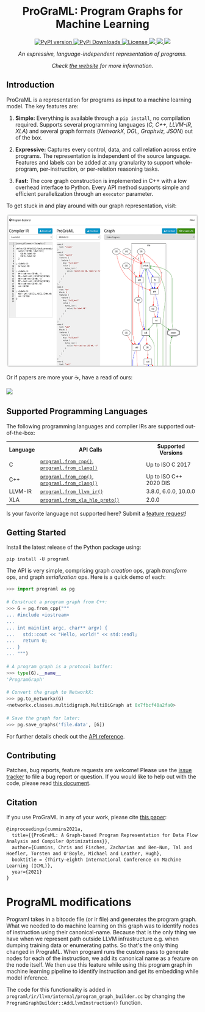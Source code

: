 <h1 align="center">ProGraML: Program Graphs for Machine Learning</h1>

<p align="center">
  <!-- PyPi Version -->
  <a href="https://pypi.org/project/programl/">
      <img src="https://badge.fury.io/py/programl.svg" alt="PyPI version" height="20">
  </a>
  <!-- Downloads counter -->
  <a href="https://pypi.org/project/programl/">
      <img src="https://pepy.tech/badge/programl" alt="PyPi Downloads" height="20">
  </a>
  <!-- license -->
  <a href="https://tldrlegal.com/license/apache-license-2.0-(apache-2.0)">
      <img src="https://img.shields.io/pypi/l/programl" alt="License" height="20">
  </a>
  <!-- CI status -->
  <a href="https://github.com/ChrisCummins/ProGraML/actions?query=workflow%3ACI+branch%3Astable">
    <img src="https://github.com/ChrisCummins/ProGraML/workflows/CI/badge.svg?branch=stable">
  </a>
  <!-- Better code -->
  <a href="https://bettercodehub.com/results/ChrisCummins/ProGraML">
    <img src="https://bettercodehub.com/edge/badge/ChrisCummins/ProGraML?branch=stable">
  </a>
  <!-- Commit counter -->
  <a href="https://github.com/ChrisCummins/ProGraML/graphs/commit-activity">
    <img src="https://img.shields.io/github/commit-activity/y/ChrisCummins/ProGraML.svg?color=yellow">
  </a>
</p>

<p align="center">
  <i>An expressive, language-independent representation of programs.</i>
</p>
<p align="center">
  <i>
    Check <a href="https://chriscummins.cc/ProGraML">the website</a>
    for more information.
  </i>
</p>


## Introduction

ProGraML is a representation for programs as input to a machine learning model.
The key features are:

1. **Simple:** Everything is available through a `pip install`, no compilation
   required. Supports several programming languages (*C, C++, LLVM-IR, XLA*) and
   several graph formats (*NetworkX, DGL, Graphviz, JSON*) out of the box.

2. **Expressive:** Captures every control, data, and call relation across entire
   programs. The representation is independent of the source language. Features
   and labels can be added at any granularity to support whole-program,
   per-instruction, or per-relation reasoning tasks.

3. **Fast:** The core graph construction is implemented in C++ with a low
   overhead interface to Python. Every API method supports simple and efficient
   parallelization through an `executor` parameter.

To get stuck in and play around with our graph representation, visit:

<a href="https://chriscummins.cc/s/program_explorer">
  <img height="400" src="https://github.com/ChrisCummins/ProGraML/raw/development/Documentation/assets/program_explorer.png">
</a>

Or if papers are more your ☕, have a read of ours:

<a href="https://chriscummins.cc/pub/2021-icml.pdf">
  <img height="325" src="https://github.com/ChrisCummins/ProGraML/raw/development/Documentation/icml-2021/paper.png">
</a>


## Supported Programming Languages

The following programming languages and compiler IRs are supported
out-of-the-box:

<table>
  <tr>
    <th>Language</th>
    <th>API Calls</th>
    <th>Supported Versions</th>
  </tr>
  <tr>
    <td>C</td>
    <td>
      <a href="https://chriscummins.cc/ProGraML/api/python.html#programl.from_cpp"><code>programl.from_cpp()</code></a>,
      <a href="https://chriscummins.cc/ProGraML/api/python.html#programl.from_clang"><code>programl.from_clang()</code></a>
    </td>
    <td>Up to ISO C 2017</td>
  </tr>
  <tr>
    <td>C++</td>
    <td>
      <a href="https://chriscummins.cc/ProGraML/api/python.html#programl.from_cpp"><code>programl.from_cpp()</code></a>,
      <a href="https://chriscummins.cc/ProGraML/api/python.html#programl.from_clang"><code>programl.from_clang()</code></a>
    </td>
    <td>Up to ISO C++ 2020 DIS</td>
  </tr>
  <tr>
    <td>LLVM-IR</td>
    <td>
      <a href="https://chriscummins.cc/ProGraML/api/python.html#programl.from_llvm_ir"><code>programl.from_llvm_ir()</code></a>
    </td>
    <td>3.8.0, 6.0.0, 10.0.0</td>
  </tr>
  <tr>
    <td>XLA</td>
    <td>
      <a href="https://chriscummins.cc/ProGraML/api/python.html#programl.from_xla_hlo_proto"><code>programl.from_xla_hlo_proto()</code></a>
    </td>
    <td>2.0.0</td>
  </tr>
</table>

Is your favorite language not supported here? Submit a [feature
request](https://github.com/ChrisCummins/ProGraML/issues/new/choose)!


## Getting Started

Install the latest release of the Python package using:

```
pip install -U programl
```

The API is very simple, comprising graph *creation* ops, graph *transform* ops,
and graph *serialization* ops. Here is a quick demo of each:

```py
>>> import programl as pg

# Construct a program graph from C++:
>>> G = pg.from_cpp("""
... #include <iostream>
...
... int main(int argc, char** argv) {
...   std::cout << "Hello, world!" << std::endl;
...   return 0;
... }
... """)

# A program graph is a protocol buffer:
>>> type(G).__name__
'ProgramGraph'

# Convert the graph to NetworkX:
>>> pg.to_networkx(G)
<networkx.classes.multidigraph.MultiDiGraph at 0x7fbcf40a2fa0>

# Save the graph for later:
>>> pg.save_graphs('file.data', [G])
```

For further details check out the [API
reference](https://chriscummins.cc/ProGraML/api/python.html).


## Contributing

Patches, bug reports, feature requests are welcome! Please use the
[issue tracker](https://github.com/ChrisCummins/ProGraML/issues) to file a
bug report or question. If you would like to help out with the code, please
read [this document](CONTRIBUTING.md).


## Citation

If you use ProGraML in any of your work, please cite [this
paper](https://chriscummins.cc/pub/2021-icml.pdf):

```
@inproceedings{cummins2021a,
  title={{ProGraML: A Graph-based Program Representation for Data Flow Analysis and Compiler Optimizations}},
  author={Cummins, Chris and Fisches, Zacharias and Ben-Nun, Tal and Hoefler, Torsten and O'Boyle, Michael and Leather, Hugh},
  booktitle = {Thirty-eighth International Conference on Machine Learning (ICML)},
  year={2021}
}
```

# PrograML modifications

Programl takes in a bitcode file (or ir file) and generates the program graph. What we needed to do machine learning on this graph was to identify nodes of instruction using their canonical-name. Because that is the only thing we have when we represent path outside LLVM infrastructure e.g. when dumping training data or enumerating paths. So that's the only thing changed in PrograML. When programl runs the custom pass to generate nodes for each of the instruction, we add its canonical name as a feature on the node itself. We then use this feature while using this program graph in machine learning pipeline to identify instruction and get its embedding while model inference.

The code for this functionality is added in `programl/ir/llvm/internal/program_graph_builder.cc` by changing the `ProgramGraphBuilder::AddLlvmInstruction()` function.
